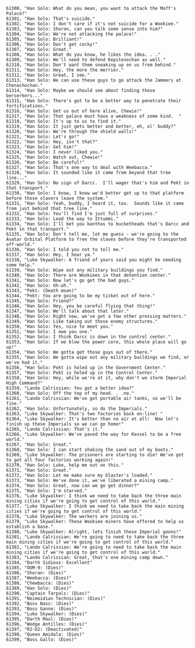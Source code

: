 ﻿```text
61300, "Han Solo: What do you mean, you want to attack the Moff's Palace?"
61301, "Han Solo: That's suicide."
61302, "Han Solo: I don't care if it's not suicide for a Wookiee."
61303, "Han Solo: Shoran, can you talk some sense into him?"
61304, "Han Solo: We're not attacking the palace!"
61305, "Han Solo: Brilliant!"
61306, "Han Solo: Don't get cocky!"
61307, "Han Solo: Great."
61308, "Han Solo: What do you know, he likes the idea. . ."
61309, "Han Solo: We'll need to defend Kepitenochan as well."
61310, "Han Solo: Don't want them sneaking up on us from behind."
61311, "Han Solo: Hey, the more the merrier."
61312, "Han Solo: Great, I see."
61313, "Han Solo: We can use these guys to go attack the Jammers at Chenachochan."
61314, "Han Solo: Maybe we should see about finding those berserkers..."
61315, "Han Solo: There's got to be a better way to penetrate their fortifications."
61316, "Han Solo: Get us out of here alive, Chewie!"
61317, "Han Solo: That palace must have a weakness of some kind.  "
61318, "Han Solo: It's up to us to find it."
61319, "Han Solo: It just gets better and better, eh, ol' buddy?"
61320, "Han Solo: We're through the shield walls!"
61321, "Han Solo: Let's go!"
61322, "Han Solo: Hey, isn't that?"
61323, "Han Solo: Get him!"
61324, "Han Solo: I never liked you."
61325, "Han Solo: Watch out, Chewie!"
61326, "Han Solo: Be careful!"
61327, "Han Solo: That's one way to deal with Weebacca."
61328, "Han Solo: It sounded like it came from beyond that tree line..."
61329, "Han Solo: No sign of Darcc.  I'll wager that's him and Pekt in that transport."
61330, "Han Solo: I know, I know we'd better get up to that platform before those slavers leave the system."
61331, "Han Solo: Yeah, buddy, I heard it, too.  Sounds like it came from just behind that tree line."
61332, "Han Solo: You'll find I'm just full of surprises."
61333, "Han Solo: Lead the way to Ittummi."
61334, "Han Solo: I'll bet you banthas to bucketheads that's Darcc and Pekt in that transport."
61335, "Han Solo: Don't tell me, let me guess - we're going to the Avatar Orbital Platform to free the slaves before they're transported off-world."
61336, "Han Solo: I told you not to tell me."
61337, "Han Solo: Hey, I hear ya."
61338, "Luke Skywalker: A friend of yours said you might be needing some help."
61339, "Han Solo: Wipe out any military buildings you find."
61340, "Han Solo: There are Wookiees in that detention center."
61341, "Han Solo: Now let's go get the bad guys."
61342, "Han Solo: Uh-oh."
61343, "Pekt: (Death moan)"
61344, "Pekt: You are going to be my ticket out of here."
61345, "Han Solo: Friend?"
61346, "Han Solo: Hey, you be careful flying that thing!"
61347, "Han Solo: We'll talk about that later."
61348, "Han Solo: Right now, we've got a few other pressing matters."
61349, "Han Solo: Like taking out those enemy structures."
61350, "Han Solo: Yes, nice to meet you."
61351, "Han Solo: I owe you one."
61352, "Han Solo: I think Darcc is down in the control center."
61353, "Han Solo: If we blow the power core, this whole place will go up!"
61354, "Han Solo: We gotta get those guys out of there."
61355, "Han Solo: We gotta wipe out any military buildings we find, or we've had it."
61356, "Han Solo: Pekt is holed up in the Government Center."
61357, "Han Solo: Pekt is holed up in the Control Center."
61358, "Han Solo: Hey, while we're at it, why don't we storm Imperial High Command?"
61359, "Lando Calrissian: You got a better idea?"
61360, "Han Solo: Off the top of my head. . .no."
61361, "Lando Calrissian: We've got portable air tanks, so we'll be fine."
61362, "Han Solo: Unfortunately, so do the Imperials."
61363, "Luke Skywalker: That's two factories back on-line! "
61364, "Luke Skywalker: It's better than no air at all!  Now let's finish up these Imperials so we can go home!"
61365, "Lando Calrissian: That's it."
61366, "Luke Skywalker: We've paved the way for Kessel to be a free world."
61367, "Han Solo: Great."
61368, "Han Solo: I can start shaking the sand out of my boots."
61369, "Luke Skywalker: The prisoners are starting to die! We've got to get all four factories working again!"
61370, "Han Solo: Luke, help me out on this."
61371, "Han Solo: Great."
61372, "Han Solo: Let me make sure my blaster's loaded."
61373, "Han Solo: We've done it, we've liberated a mining camp."
61374, "Han Solo: Great, now can we go get dinner?"
61375, "Han Solo: I'm starved."
61376, "Luke Skywalker: I think we need to take back the three main mining cities if we're going to get control of this world."
61377, "Luke Skywalker: I think we need to take back the main mining cities if we're going to get control of this world."
61378, "Luke Skywalker: The workers are joining us."
61379, "Luke Skywalker: These Wookiee miners have offered to help us establish a base."
61380, "Luke Skywalker: Alright, lets finish these Imperial goons!"
61381, "Lando Calrissian: We're going to need to take back the three main mining cities if we're going to get control of this world."
61382, "Lando Calrissian: We're going to need to take back the main mining cities if we're going to get control of this world."
61383, "Lando Calrissian: Great, that's one mining camp down."
61384, "Darth Sidious: Excellent"
61385, "OOM-9: (Dies)"
61386, "Shoran: (Dies)"
61387, "Weebacca: (Dies)"
61388, "Chewbacca: (Dies)"
61389, "Han Solo: (Dies)"
61390, "Captain Tarpals: (Dies)"
61391, "Neimoidian Technician: (Dies)"
61392, "Boss Nass: (Dies)"
61393, "Boss Ganne: (Dies)"
61394, "Luke Skywalker: (Dies)"
61395, "Darth Maul: (Dies)"
61396, "Wedge Antilles: (Dies)"
61397, "R2-D2: (Deactivated)"
61398, "Queen Amidala: (Dies)"
61399, "Boss Gallo: (Dies)"
```